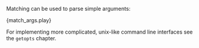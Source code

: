 Matching can be used to parse simple arguments:

{match_args.play}

For implementing more complicated, unix-like command line interfaces see the `getopts` chapter.

